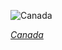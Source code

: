 
![Canada](https://www.gstatic.com/prettyearth/assets/full/5060.jpg)

*[Canada](https://www.google.com/maps/@61.737783,-80.044661,15z/data=!3m1!1e3)*
